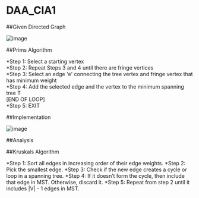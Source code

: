 # DAA_CIA1


##Given Directed Graph

![image](https://user-images.githubusercontent.com/73640313/213088607-75d70d92-a81b-4fb9-9eb6-fb954c756a09.png)


##Prims Algorithm

*Step 1: Select a starting vertex  
*Step 2: Repeat Steps 3 and 4 until there are fringe vertices  
*Step 3: Select an edge 'e' connecting the tree vertex and fringe vertex that has minimum weight  
*Step 4: Add the selected edge and the vertex to the minimum spanning tree T  
[END OF LOOP]  
*Step 5: EXIT  

##Implementation

![image](https://user-images.githubusercontent.com/73640313/213093742-060cf5af-9739-49e1-ada7-12946e9a220d.png)

##Analysis


##Kruskals Algorithm

*Step 1: Sort all edges in increasing order of their edge weights.
*Step 2: Pick the smallest edge.
*Step 3: Check if the new edge creates a cycle or loop in a spanning tree.
*Step 4: If it doesn’t form the cycle, then include that edge in MST. Otherwise, discard it.
*Step 5: Repeat from step 2 until it includes |V| - 1 edges in MST.

